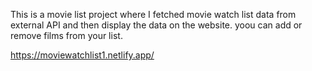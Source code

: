 This is a movie list project where I fetched movie watch list data from         
external API and then display the data on the website. yoou can add or remove films from your list.                                                                                                                                                               
 
https://moviewatchlist1.netlify.app/      
